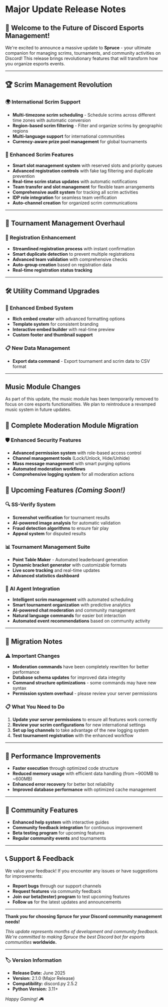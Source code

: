 # Major Update Release Notes

## 🎉 Welcome to the Future of Discord Esports Management!

We're excited to announce a massive update to **Spruce** - your ultimate companion for managing scrims, tournaments, and community activities on Discord! This release brings revolutionary features that will transform how you organize esports events.

---

## 🏆 **Scrim Management Revolution**

### 🌍 **International Scrim Support**
- **Multi-timezone scrim scheduling** - Schedule scrims across different time zones with automatic conversion
- **Region-based scrim filtering** - Filter and organize scrims by geographic regions
- **Multi-language support** for international communities
- **Currency-aware prize pool management** for global tournaments

### 🎯 **Enhanced Scrim Features**
- **Smart slot management system** with reserved slots and priority queues
- **Advanced registration controls** with fake tag filtering and duplicate prevention
- **Real-time scrim status updates** with automatic notifications
- **Team transfer and slot management** for flexible team arrangements
- **Comprehensive audit system** for tracking all scrim activities
- **IDP role integration** for seamless team verification
- **Auto-channel creation** for organized scrim communications

---

## 🏅 **Tournament Management Overhaul**

### 🚀 **Registration Enhancement**
- **Streamlined registration process** with instant confirmation
- **Smart duplicate detection** to prevent multiple registrations
- **Advanced team validation** with comprehensive checks
- **Auto-group creation** based on registration data
- **Real-time registration status tracking**

---

## 🛠️ **Utility Command Upgrades**

### 📝 **Enhanced Embed System**
- **Rich embed creator** with advanced formatting options
- **Template system** for consistent branding
- **Interactive embed builder** with real-time preview
- **Custom footer and thumbnail support**

### 📋 **New Data Management**
- **Export data command** - Export tournament and scrim data to CSV format

---

## Music Module Changes
As part of this update, the music module has been temporarily removed to focus on core esports functionalities. We plan to reintroduce a revamped music system in future updates.


## 🔐 **Complete Moderation Module Migration**

### 🛡️ **Enhanced Security Features**
- **Advanced permission system** with role-based access control
- **Channel management tools** (Lock/Unlock, Hide/Unhide)
- **Mass message management** with smart purging options
- **Automated moderation workflows**
- **Comprehensive logging system** for all moderation actions

## 🚀 **Upcoming Features** *(Coming Soon!)*

### 🔍 **SS-Verify System**
- **Screenshot verification** for tournament results
- **AI-powered image analysis** for automatic validation
- **Fraud detection algorithms** to ensure fair play
- **Appeal system** for disputed results

### 📊 **Tournament Management Suite**
- **Point Table Maker** - Automated leaderboard generation
- **Dynamic bracket generator** with customizable formats
- **Live score tracking** and real-time updates
- **Advanced statistics dashboard**

### 🤖 **AI Agent Integration**
- **Intelligent scrim management** with automated scheduling
- **Smart tournament organization** with predictive analytics
- **AI-powered chat moderation** and community management
- **Natural language commands** for easier bot interaction
- **Automated event recommendations** based on community activity

---

## 🔄 **Migration Notes**

### ⚠️ **Important Changes**
- **Moderation commands** have been completely rewritten for better performance
- **Database schema updates** for improved data integrity
- **Command structure optimizations** - some commands may have new syntax
- **Permission system overhaul** - please review your server permissions

### 📋 **What You Need to Do**
1. **Update your server permissions** to ensure all features work correctly
2. **Review your scrim configurations** for new international settings
3. **Set up log channels** to take advantage of the new logging system
4. **Test tournament registration** with the enhanced workflow

---

## 🎯 **Performance Improvements**

- **Faster execution** through optimized code structure
- **Reduced memory usage** with efficient data handling (from ~900MB to ~600MB)
- **Enhanced error recovery** for better bot reliability
- **Improved database performance** with optimized cache management

---

## 🤝 **Community Features**

- **Enhanced help system** with interactive guides
- **Community feedback integration** for continuous improvement
- **Beta testing program** for upcoming features
- **Regular community events** and tournaments

---

## 📞 **Support & Feedback**

We value your feedback! If you encounter any issues or have suggestions for improvements:

- **Report bugs** through our support channels
- **Request features** via community feedback
- **Join our beta(tester) program** to test upcoming features
- **Follow us** for the latest updates and announcements

---

**Thank you for choosing Spruce for your Discord community management needs!**

*This update represents months of development and community feedback. We're committed to making Spruce the best Discord bot for esports communities* **worldwide.**

---

### 🏷️ **Version Information**
- **Release Date:** June 2025
- **Version:** 2.1.0 (Major Release)
- **Compatibility:** discord.py 2.5.2
- **Python Version:** 3.11+

*Happy Gaming! 🎮*
